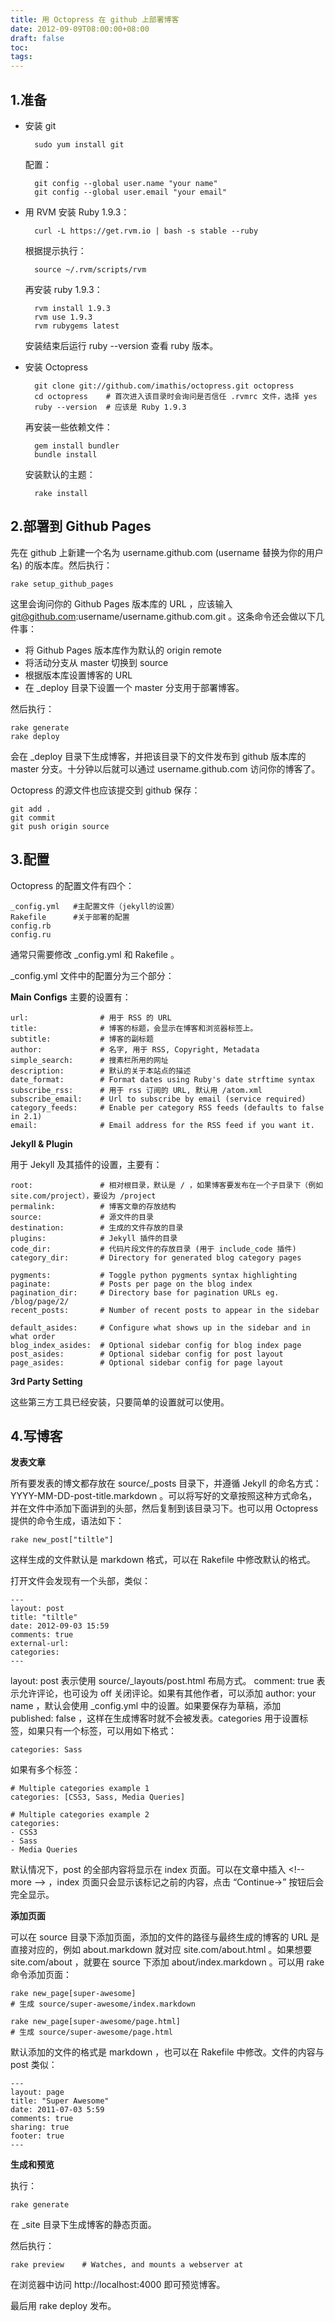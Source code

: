 ```yaml
---
title: 用 Octopress 在 github 上部署博客
date: 2012-09-09T08:00:00+08:00
draft: false
toc:
tags:
---
```



## 1.准备

* 安装 git
	
		sudo yum install git

	配置：

		git config --global user.name "your name"
		git config --global user.email "your email"

* 用 RVM 安装 Ruby 1.9.3：

		curl -L https://get.rvm.io | bash -s stable --ruby

	根据提示执行：

		source ~/.rvm/scripts/rvm

	再安装 ruby 1.9.3：

		rvm install 1.9.3
		rvm use 1.9.3
		rvm rubygems latest

	安装结束后运行 ruby --version 查看 ruby 版本。

<!-- more -->

* 安装 Octopress

		git clone git://github.com/imathis/octopress.git octopress
		cd octopress    # 首次进入该目录时会询问是否信任 .rvmrc 文件，选择 yes 
		ruby --version  # 应该是 Ruby 1.9.3

	再安装一些依赖文件：

		gem install bundler
		bundle install

	安装默认的主题：

		rake install

## 2.部署到 Github Pages

先在 github 上新建一个名为 username.github.com (username 替换为你的用户名) 的版本库。然后执行：
	
	rake setup_github_pages

这里会询问你的 Github Pages 版本库的 URL ，应该输入 git@github.com:username/username.github.com.git 。这条命令还会做以下几件事：

* 将 Github Pages 版本库作为默认的 origin remote
* 将活动分支从 master 切换到 source 
* 根据版本库设置博客的 URL
* 在 _deploy 目录下设置一个 master 分支用于部署博客。

然后执行：

	rake generate
	rake deploy

会在 _deploy 目录下生成博客，并把该目录下的文件发布到 github 版本库的 master 分支。十分钟以后就可以通过 username.github.com 访问你的博客了。

Octopress 的源文件也应该提交到 github 保存：

	git add .
	git commit
	git push origin source

## 3.配置

Octopress 的配置文件有四个：
	
	_config.yml   #主配置文件（jekyll的设置）
	Rakefile      #关于部署的配置
	config.rb
	config.ru

通常只需要修改 _config.yml 和 Rakefile 。

_config.yml 文件中的配置分为三个部分：

**Main Configs**
主要的设置有：

	url:                # 用于 RSS 的 URL
	title:              # 博客的标题，会显示在博客和浏览器标签上。
	subtitle:           # 博客的副标题
	author:             # 名字, 用于 RSS, Copyright, Metadata
	simple_search:      # 搜素栏所用的网址
	description:        # 默认的关于本站点的描述
	date_format:        # Format dates using Ruby's date strftime syntax
	subscribe_rss:      # 用于 rss 订阅的 URL, 默认用 /atom.xml
	subscribe_email:    # Url to subscribe by email (service required)
	category_feeds:     # Enable per category RSS feeds (defaults to false in 2.1)
	email:              # Email address for the RSS feed if you want it.

**Jekyll & Plugin**

用于 Jekyll 及其插件的设置，主要有：

	root:               # 相对根目录，默认是 / ，如果博客要发布在一个子目录下（例如 site.com/project），要设为 /project 
	permalink:          # 博客文章的存放结构
	source:             # 源文件的目录
	destination:        # 生成的文件存放的目录
	plugins:            # Jekyll 插件的目录
	code_dir:           # 代码片段文件的存放目录 (用于 include_code 插件)
	category_dir:       # Directory for generated blog category pages
	
	pygments:           # Toggle python pygments syntax highlighting
	paginate:           # Posts per page on the blog index
	pagination_dir:     # Directory base for pagination URLs eg. /blog/page/2/
	recent_posts:       # Number of recent posts to appear in the sidebar
	
	default_asides:     # Configure what shows up in the sidebar and in what order
	blog_index_asides:  # Optional sidebar config for blog index page
	post_asides:        # Optional sidebar config for post layout
	page_asides:        # Optional sidebar config for page layout

**3rd Party Setting**

这些第三方工具已经安装，只要简单的设置就可以使用。


## 4.写博客

**发表文章**

所有要发表的博文都存放在 source/_posts 目录下，并遵循 Jekyll 的命名方式：YYYY-MM-DD-post-title.markdown 。可以将写好的文章按照这种方式命名，并在文件中添加下面讲到的头部，然后复制到该目录习下。也可以用 Octopress 提供的命令生成，语法如下：

	rake new_post["tiltle"]

这样生成的文件默认是 markdown 格式，可以在 Rakefile 中修改默认的格式。

打开文件会发现有一个头部，类似：
	
	---
	layout: post
	title: "tiltle"
	date: 2012-09-03 15:59
	comments: true
	external-url:
	categories:
	---

layout: post 表示使用 source/_layouts/post.html 布局方式。 comment: true 表示允许评论，也可设为 off 关闭评论。如果有其他作者，可以添加 author: your name ，默认会使用 _config.yml 中的设置。如果要保存为草稿，添加 published: false ，这样在生成博客时就不会被发表。categories 用于设置标签，如果只有一个标签，可以用如下格式：

	categories: Sass

如果有多个标签：

	# Multiple categories example 1
	categories: [CSS3, Sass, Media Queries]
	
	# Multiple categories example 2
	categories:
	- CSS3
	- Sass
	- Media Queries

默认情况下，post 的全部内容将显示在 index 页面。可以在文章中插入 &lt;!-- more --> ，index 页面只会显示该标记之前的内容，点击 “Continue->” 按钮后会完全显示。

**添加页面**

可以在 source 目录下添加页面，添加的文件的路径与最终生成的博客的 URL 是直接对应的，例如 about.markdown 就对应 site.com/about.html 。如果想要 site.com/about ，就要在 source 下添加 about/index.markdown 。可以用 rake 命令添加页面：

	rake new_page[super-awesome]
	# 生成 source/super-awesome/index.markdown

	rake new_page[super-awesome/page.html]
	# 生成 source/super-awesome/page.html

默认添加的文件的格式是 markdown ，也可以在 Rakefile 中修改。文件的内容与 post 类似：

	---
	layout: page
	title: "Super Awesome"
	date: 2011-07-03 5:59
	comments: true
	sharing: true
	footer: true
	---

**生成和预览**

执行：

	rake generate   

在 _site 目录下生成博客的静态页面。

然后执行：

	rake preview    # Watches, and mounts a webserver at 

在浏览器中访问 http://localhost:4000 即可预览博客。

最后用 rake deploy 发布。
